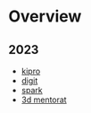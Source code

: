 # Overview

## 2023

- [kipro](/kipro)
- [digit](/digit)
- [spark](/spark)
- [3d mentorat](/3d_mentorat)